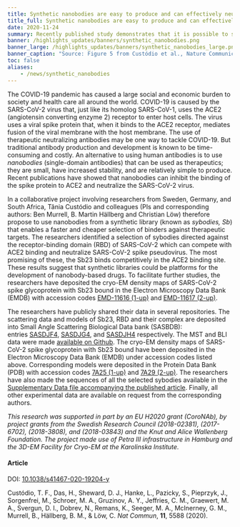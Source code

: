 ```yaml
---
title: Synthetic nanobodies are easy to produce and can effectively neutralize SARS-CoV-2 # short
title_full: Synthetic nanobodies are easy to produce and can effectively neutralize SARS-CoV-2 # long
date: 2020-11-24
summary: Recently published study demonstrates that it is possible to select highly specific binders with neutralizing activity against SARS-CoV-2 from a synthetic nanobody library in a short timeframe.
banner: /highlights_updates/banners/synthetic_nanobodies.png
banner_large: /highlights_updates/banners/synthetic_nanobodies_large.png
banner_caption: "Source: Figure 5 from Custódio et al., Nature Communications, 2020"
toc: false
aliases:
    - /news/synthetic_nanobodies
---
```


The COVID-19 pandemic has caused a large social and economic burden to society and health care all around the world. COVID-19 is caused by the SARS-CoV-2 virus that, just like its homolog SARS-CoV-1, uses the ACE2 (angiotensin converting enzyme 2) receptor to enter host cells. The virus uses a viral spike protein that, when it binds to the ACE2 receptor, mediates fusion of the viral membrane with the host membrane. The use of therapeutic neutralizing antibodies may be one way to tackle COVID-19. But traditional antibody production and development is known to be time-consuming and costly. An alternative to using human antibodies is to use *nanobodies* (single-domain antibodies) that can be used as therapeutics; they are small, have increased stability, and are relatively simple to produce. Recent publications have showed that nanobodies can inhibit the binding of the spike protein to ACE2 and neutralize the SARS-CoV-2 virus.

In a collaborative project involving researchers from Sweden, Germany, and South Africa, Tânia Custódio and colleagues (PIs and corresponding authors: Ben Murrell, B. Martin Hällberg and Christian Löw) therefore propose to use nanobodies from a  synthetic library (known as *sybodies, Sb*) that enables a faster and cheaper selection of binders against therapeutic targets. The researchers identified a selection of sybodies directed against the receptor-binding domain (RBD) of SARS-CoV-2 which can compete with ACE2 binding and neutralize SARS-CoV-2 spike pseudovirus. The most promising of these, the Sb23 binds competitively in the ACE2 binding site. These results suggest that synthetic libraries could be platforms for the development of nanobody-based drugs. To facilitate further studies, the researchers have deposited the cryo-EM density maps of SARS-CoV-2 spike glycoprotein with Sb23 bound in the Electron Microscopy Data Bank (EMDB) with accession codes [EMD-11616 (1-up)](https://www.ebi.ac.uk/pdbe/entry/emdb/EMD-11616) and [EMD-11617 (2-up)](https://www.ebi.ac.uk/pdbe/entry/emdb/EMD-11617).

The researchers have publicly shared their data in several repositories. The scattering data and models of Sb23, RBD and their complex are deposited into Small Angle Scattering Biological Data bank (SASBDB): entries [SASDJF4](https://www.sasbdb.org/data/SASDJF4/), [SASDJG4](https://www.sasbdb.org/data/SASDJG4/), and [SASDJH4](https://www.sasbdb.org/data/SASDJH4/) respectively. The MST and BLI data were made [available on Github](https://github.com/tania-custodio/Sb23). The cryo-EM density maps of SARS-CoV-2 spike glycoprotein with Sb23 bound have been deposited in the Electron Microscopy Data Bank (EMDB) under accession codes listed above. Corresponding models were deposited in the Protein Data Bank (PDB) with accession codes [7A25 (1-up)](https://www.rcsb.org/structure/unreleased/7A25) and [7A29 (2-up)](https://www.rcsb.org/structure/7A29). The researchers have also made the sequences of all the selected sybodies available in the [Supplementary Data file accompanying the published article](https://static-content.springer.com/esm/art%3A10.1038%2Fs41467-020-19204-y/MediaObjects/41467_2020_19204_MOESM4_ESM.pdf). Finally, all other experimental data are available on request from the corresponding authors.

*This research was supported in part by an EU H2020 grant (CoroNAb), by project grants from the Swedish Research Council (2018-02381), (2017-6702), (2018-3808), and  (2018-03843) and the Knut and Alice Wallenberg Foundation. The project made use of Petra III infrastructure in Hamburg and the 3D-EM Facility for Cryo-EM at the Karolinska Institute.*

#### Article

DOI: [10.1038/s41467-020-19204-y](https://doi.org/10.1038/s41467-020-19204-y)

Custódio, T. F., Das, H., Sheward, D. J., Hanke, L., Pazicky, S., Pieprzyk, J., Sorgenfrei, M., Schroer, M. A., Gruzinov, A. Y., Jeffries, C. M., Graewert, M. A., Svergun, D. I., Dobrev, N., Remans, K., Seeger, M. A., McInerney, G. M., Murrell, B., Hällberg, B. M., & Löw, C. *Nat Commun*, **11**, 5588 (2020).
